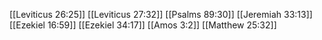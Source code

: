 [[Leviticus 26:25]]
[[Leviticus 27:32]]
[[Psalms 89:30]]
[[Jeremiah 33:13]]
[[Ezekiel 16:59]]
[[Ezekiel 34:17]]
[[Amos 3:2]]
[[Matthew 25:32]]
